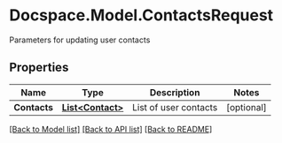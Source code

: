 # Docspace.Model.ContactsRequest
Parameters for updating user contacts

## Properties

Name | Type | Description | Notes
------------ | ------------- | ------------- | -------------
**Contacts** | [**List&lt;Contact&gt;**](Contact.md) | List of user contacts | [optional] 

[[Back to Model list]](../README.md#documentation-for-models) [[Back to API list]](../README.md#documentation-for-api-endpoints) [[Back to README]](../README.md)

